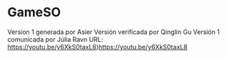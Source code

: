 # GameSO
Version 1 generada por Asier
Versión  verificada por Qinglin Gu
Versión 1 comunicada por Júlia Ravn
URL: https://youtu.be/y6XkS0taxL8)https://youtu.be/y6XkS0taxL8
